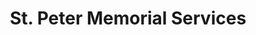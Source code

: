 ---
title: "St. Peter Memorial Services"
url: /manila/st-peter-memorial-services/
shop: Bestattungen
---